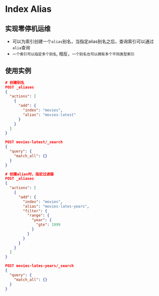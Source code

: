 # Index Alias

## 实现零停机运维

- 可以为索引创建一个`alias`别名，当指定alias别名之后，查询索引可以通过`alia`查询
- `一个索引可以指定多个别名`, 相反，`一个别名也可以拥有多个不同类型索引`



## 使用实例

```json
# 创建别名
POST _aliases
{
  "actions": [
    {
      "add": {
        "index": "movies",
        "alias": "movies-latest"
      }
    }
  ]
}

POST movies-latest/_search
{
  "query": {
    "match_all": {}
  }
}

# 创建alias时，指定过滤器
POST _aliases
{
  "actions": [
    {
      "add": {
        "index": "movies",
        "alias": "movies-lates-years",
        "filter": {
          "range": {
            "year": {
              "gte": 1999
            }
          }
        }
      }
    }
  ]
}

POST movies-lates-years/_search
{
  "query": {
    "match_all": {}
  }
}
```

